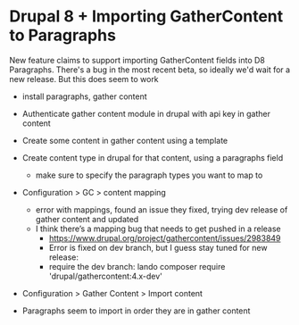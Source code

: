 # Drupal 8 + Importing GatherContent to Paragraphs

New feature claims to support importing GatherContent fields into D8 Paragraphs. There's a bug in the most recent beta, so ideally we'd wait for a new release. But this does seem to work

* install paragraphs, gather content
* Authenticate gather content module in drupal with api key in gather content
* Create some content in gather content using a template
* Create content type in drupal for that content, using  a paragraphs field
    * make sure to specify the paragraph types you want to map to

* Configuration > GC > content mapping
    * error with mappings, found an issue they fixed, trying dev release of gather content and updated
    * I think there’s a mapping bug that needs to get pushed in a release
        * https://www.drupal.org/project/gathercontent/issues/2983849
        * Error is fixed on dev branch, but I guess stay tuned for new release:
        * require the dev branch: lando composer require 'drupal/gathercontent:4.x-dev'
* Configuration > Gather Content > Import content
* Paragraphs seem to import in order they are in gather content
